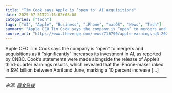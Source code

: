 ```yaml
---
title: "Tim Cook says Apple is ‘open to’ AI acquisitions"
date: 2025-07-31T21:16:02+08:00
categories: ["tech"]
tags: ["AI", "Apple", "Business", "iPhone", "macOS", "News", "Tech"]
summary: "Apple CEO Tim Cook says the company is “open” to mergers and acquisitions as it “significantly” increases its investment in AI, as reported by CNBC. Cook’s statements were made alongside the release o"
source_url: "https://www.theverge.com/news/716790/apple-earnings-q3-2025-ai-tim-cook"
---
```


Apple CEO Tim Cook says the company is “open” to mergers and acquisitions as it “significantly” increases its investment in AI, as reported by CNBC. Cook’s statements were made alongside the release of Apple’s third-quarter earnings results, which revealed that the iPhone-maker raked in $94 billion between April and June, marking a 10 percent increase [&#8230;]

---

*来源: [原文链接](https://www.theverge.com/news/716790/apple-earnings-q3-2025-ai-tim-cook)*

